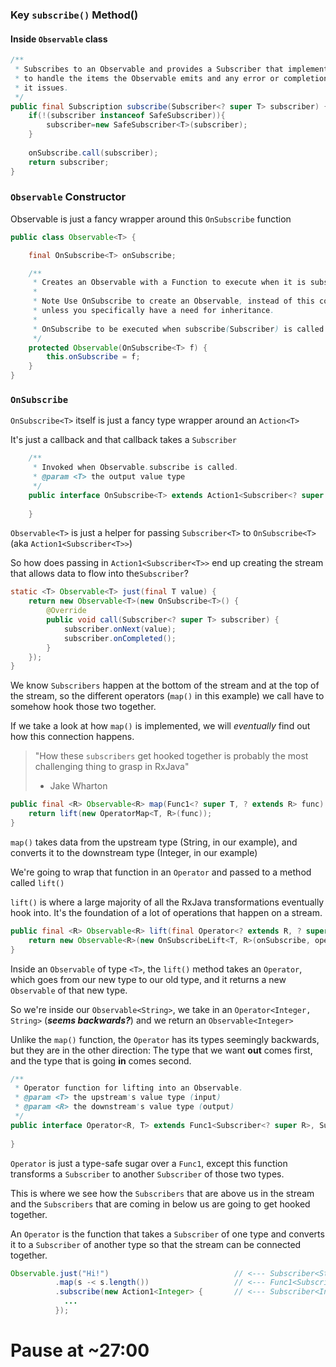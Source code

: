 ### Key `subscribe()` Method()
#### Inside `Observable` class 
```java
/**
 * Subscribes to an Observable and provides a Subscriber that implements functions 
 * to handle the items the Observable emits and any error or completion notification 
 * it issues.
 */
public final Subscription subscribe(Subscriber<? super T> subscriber) {
    if(!(subscriber instanceof SafeSubscriber)){
        subscriber=new SafeSubscriber<T>(subscriber);
    }
        
    onSubscribe.call(subscriber);
    return subscriber; 
}
```

### `Observable` Constructor

Observable is just a fancy wrapper around this `OnSubscribe` function
```java
public class Observable<T> {

    final OnSubscribe<T> onSubscribe;

    /**
     * Creates an Observable with a Function to execute when it is subscribed to.
     * 
     * Note Use OnSubscribe to create an Observable, instead of this constructor,
     * unless you specifically have a need for inheritance.
     *
     * OnSubscribe to be executed when subscribe(Subscriber) is called
     */
    protected Observable(OnSubscribe<T> f) {
        this.onSubscribe = f;
    }
}
```



### `OnSubscribe`
`OnSubscribe<T>` itself is just a fancy type wrapper around an `Action<T>`

It's just a callback and that callback takes a `Subscriber`
```java
    /**
     * Invoked when Observable.subscribe is called.
     * @param <T> the output value type
     */
    public interface OnSubscribe<T> extends Action1<Subscriber<? super T>> {
    
    }
```

`Observable<T>` is just a helper for passing `Subscriber<T>` to `OnSubscribe<T>` (aka `Action1<Subscriber<T>>`)

So how does passing in `Action1<Subscriber<T>>` end up creating the stream that allows data to flow into the`Subscriber`?

<!--????-->
<!--From the [Main Example](DemystifyingRxJavaSubscribers_Notes.md#main-example-part-1--)-->

```java
static <T> Observable<T> just(final T value) {
    return new Observable<T>(new OnSubscribe<T>() {
        @Override
        public void call(Subscriber<? super T> subscriber) {
            subscriber.onNext(value); 
            subscriber.onCompleted(); 
        }
    });
}   
```

We know `Subscribers` happen at the bottom of the stream and at the top of the stream, so the different operators (`map()` in this example) we call have to somehow hook those two together.

If we take a look at how `map()` is implemented, we will _eventually_ find out how this connection happens.

> "How these `subscribers` get hooked together is probably the most challenging thing to grasp 
> in RxJava"
>  - Jake Wharton

```java
public final <R> Observable<R> map(Func1<? super T, ? extends R> func) {
    return lift(new OperatorMap<T, R>(func));
}
```

`map()` takes data from the upstream type (String, in our example), and converts it to the downstream type (Integer, in our example)

We're going to wrap that function in an `Operator` and passed to a method called `lift()`

`lift()` is where a large majority of all the RxJava transformations eventually hook into. It's the foundation of a lot of operations that happen on a stream. 

```java
public final <R> Observable<R> lift(final Operator<? extends R, ? super T> operator) {
    return new Observable<R>(new OnSubscribeLift<T, R>(onSubscribe, operator));
}
```

Inside an `Observable` of type `<T>`, the `lift()` method takes an `Operator`, which goes from our new type to our old type, and it returns a new `Observable` of that new type.
 
So we're inside our `Observable<String>`, we take in an `Operator<Integer, String>` (**_seems backwards?_**) and we return an `Observable<Integer>`

Unlike the `map()` function, the `Operator` has its types seemingly backwards, but they are in the other direction: The type that we want **out** comes first, and the  type that is going **in** comes second.
  
```java
/**
 * Operator function for lifting into an Observable.
 * @param <T> the upstream's value type (input)
 * @param <R> the downstream's value type (output)
 */
public interface Operator<R, T> extends Func1<Subscriber<? super R>, Subscriber<? super T>> {
    
}
```
`Operator` is just a type-safe sugar over a `Func1`, except this function transforms a `Subscriber` to another `Subscriber` of those two types.
 
This is where we see how the `Subscribers` that are above us in the stream and the `Subscribers` that are  coming in below us are going to get hooked together.
 
An `Operator` is the function that takes a `Subscriber` of one type and converts it to a `Subscriber` of another type so that the stream can be connected together. 

```java
Observable.just("Hi!")                            // <--- Subscriber<String> 
          .map(s -< s.length())                   // <--- Func1<Subscriber<Integer>, Subscriber<String>>
          .subscribe(new Action1<Integer> {       // <--- Subscriber<Integer> 
            ...
          });  
```

# Pause at ~27:00 
